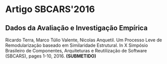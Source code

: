 # Artigo SBCARS'2016
## Dados da Avaliação e Investigação Empírica

Ricardo Terra, Marco Túlio Valente, Nicolas Anquetil. Um Processo Leve de Remodularização baseado em Similaridade Estrutural. In X Simpósio Brasileiro de Componentes, Arquiteturas e Reutilização de Software (SBCARS), pages 1-10, 2016. **(SUBMETIDO)**  
